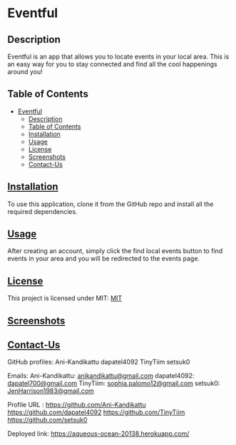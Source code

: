 # Eventful

## Description

Eventful is an app that allows you to locate events in your local area. This is an easy way for you to stay connected and find all the cool happenings around you!

## Table of Contents

- [Eventful](#eventful)
  - [Description](#description)
  - [Table of Contents](#table-of-contents)
  - [Installation](#installation)
  - [Usage](#usage)
  - [License](#license)
  - [Screenshots](#screenshots)
  - [Contact-Us](#contact-us)

## [Installation](#table-of-contents)

To use this application, clone it from the GitHub repo and install all the required dependencies.

## [Usage](#table-of-contents)

After creating an account, simply click the find local events button to find events in your area and you will be redirected to the events page.

## [License](#table-of-contents)

This project is licensed under MIT:
[MIT](https://opensource.org/licenses/mit)

## [Screenshots](#table-of-contents)

## [Contact-Us](#table-of-contents)

GitHub profiles:
Ani-Kandikattu
dapatel4092
TinyTiim
setsuk0

Emails:
Ani-Kandikattu: anikandikattu@gmail.com
dapatel4092: dapatel700@gmail.com
TinyTiim: sophia.palomo12@gmail.com
setsuk0: JenHarrison1983@gmail.com

Profile URL :
https://github.com/Ani-Kandikattu
https://github.com/dapatel4092
https://github.com/TinyTiim
https://github.com/setsuk0


Deployed link:
 https://aqueous-ocean-20138.herokuapp.com/ 